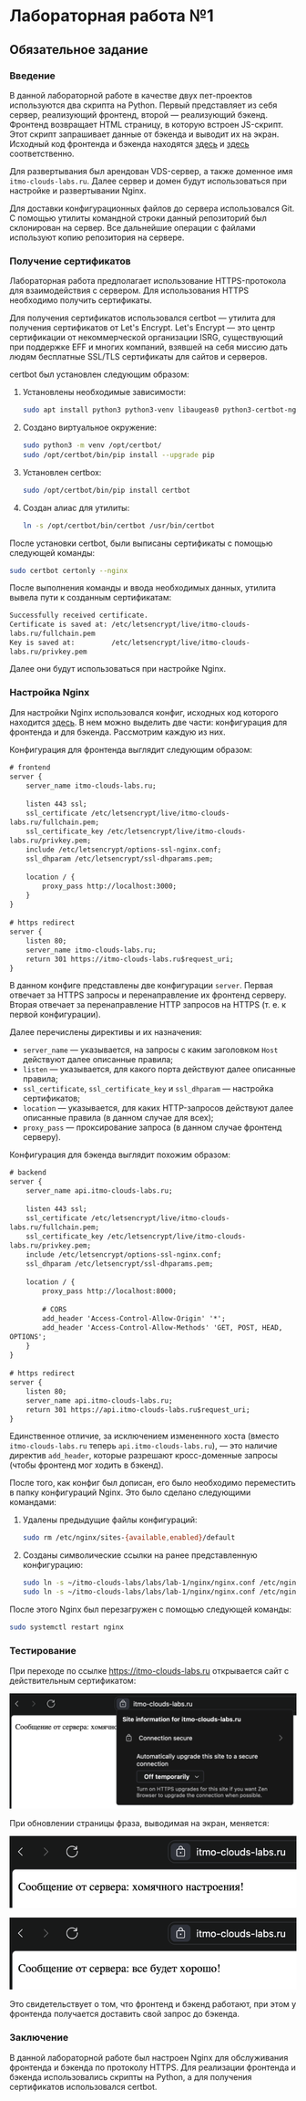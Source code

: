 # Лабораторная работа №1

## Обязательное задание

### Введение

В данной лабораторной работе в качестве двух пет-проектов используются два скрипта на Python. Первый представляет из себя сервер, реализующий фронтенд, второй — реализующий бэкенд. Фронтенд возвращает HTML страницу, в которую встроен JS-скрипт. Этот скрипт запрашивает данные от бэкенда и выводит их на экран. Исходный код фронтенда и бэкенда находятся [здесь](frontend/server.py) и [здесь](backend/server.py) соответственно.

Для развертывания был арендован VDS-сервер, а также доменное имя `itmo-clouds-labs.ru`. Далее сервер и домен будут использоваться при настройке и развертывании Nginx.

Для доставки конфигурационных файлов до сервера использовался Git. С помощью утилиты командной строки данный репозиторий был склонирован на сервер. Все дальнейшие операции с файлами используют копию репозитория на сервере.

### Получение сертификатов

Лабораторная работа предполагает использование HTTPS-протокола для взаимодействия с сервером. Для использования HTTPS необходимо получить сертификаты.

Для получения сертификатов использовался certbot — утилита для получения сертификатов от Let's Encrypt. Let's Encrypt — это центр сертификации от некоммерческой организации ISRG, существующий при поддержке EFF и многих компаний, взявшей на себя миссию дать людям бесплатные SSL/TLS сертификаты для сайтов и серверов.

certbot был установлен следующим образом:

1. Установлены необходимые зависимости:

   ```bash
   sudo apt install python3 python3-venv libaugeas0 python3-certbot-nginx
   ```

2. Создано виртуальное окружение:

   ```bash
   sudo python3 -m venv /opt/certbot/
   sudo /opt/certbot/bin/pip install --upgrade pip
   ```

3. Установлен certbox:

   ```bash
   sudo /opt/certbot/bin/pip install certbot
   ```

4. Создан алиас для утилиты:

   ```bash
   ln -s /opt/certbot/bin/certbot /usr/bin/certbot
   ```

После установки certbot, были выписаны сертификаты с помощью следующей команды:

```bash
sudo certbot certonly --nginx
```

После выполнения команды и ввода необходимых данных, утилита вывела пути к созданным сертификатам:

```
Successfully received certificate.
Certificate is saved at: /etc/letsencrypt/live/itmo-clouds-labs.ru/fullchain.pem
Key is saved at:         /etc/letsencrypt/live/itmo-clouds-labs.ru/privkey.pem
```

Далее они будут использоваться при настройке Nginx.

### Настройка Nginx

Для настройки Nginx использовался конфиг, исходных код которого находится [здесь](nginx/nginx.conf). В нем можно выделить две части: конфигурация для фронтенда и для бэкенда. Рассмотрим каждую из них.

Конфигурация для фронтенда выглядит следующим образом:

```nginx
# frontend
server {
    server_name itmo-clouds-labs.ru;

    listen 443 ssl;
    ssl_certificate /etc/letsencrypt/live/itmo-clouds-labs.ru/fullchain.pem;
    ssl_certificate_key /etc/letsencrypt/live/itmo-clouds-labs.ru/privkey.pem;
    include /etc/letsencrypt/options-ssl-nginx.conf;
    ssl_dhparam /etc/letsencrypt/ssl-dhparams.pem;

    location / {
        proxy_pass http://localhost:3000;
    }
}

# https redirect
server {
    listen 80;
    server_name itmo-clouds-labs.ru;
    return 301 https://itmo-clouds-labs.ru$request_uri;
}
```

В данном конфиге представлены две конфигурации `server`. Первая отвечает за HTTPS запросы и перенаправление их фронтенд серверу. Вторая отвечает за перенаправление HTTP запросов на HTTPS (т. е. к первой конфигурации).

Далее перечислены директивы и их назначения:

- `server_name` — указывается, на запросы с каким заголовком `Host` действуют далее описанные правила;
- `listen` — указывается, для какого порта действуют далее описанные правила;
- `ssl_certificate`, `ssl_certificate_key` и `ssl_dhparam` — настройка сертификатов;
- `location` — указывается, для каких HTTP-запросов действуют далее описанные правила (в данном случае для всех);
- `proxy_pass` — проксирование запроса (в данном случае фронтенд серверу).

Конфигурация для бэкенда выглядит похожим образом:

```nginx
# backend
server {
    server_name api.itmo-clouds-labs.ru;

    listen 443 ssl;
    ssl_certificate /etc/letsencrypt/live/itmo-clouds-labs.ru/fullchain.pem;
    ssl_certificate_key /etc/letsencrypt/live/itmo-clouds-labs.ru/privkey.pem;
    include /etc/letsencrypt/options-ssl-nginx.conf;
    ssl_dhparam /etc/letsencrypt/ssl-dhparams.pem;

    location / {
        proxy_pass http://localhost:8000;

        # CORS
        add_header 'Access-Control-Allow-Origin' '*';
        add_header 'Access-Control-Allow-Methods' 'GET, POST, HEAD, OPTIONS';
    }
}

# https redirect
server {
    listen 80;
    server_name api.itmo-clouds-labs.ru;
    return 301 https://api.itmo-clouds-labs.ru$request_uri;
}
```

Единственное отличие, за исключением измененного хоста (вместо `itmo-clouds-labs.ru` теперь `api.itmo-clouds-labs.ru`), — это наличие директив `add_header`, которые разрешают кросс-доменные запросы (чтобы фронтенд мог ходить в бэкенд).

После того, как конфиг был дописан, его было необходимо переместить в папку конфигураций Nginx. Это было сделано следующими командами:

1. Удалены предыдущие файлы конфигураций:

   ```bash
   sudo rm /etc/nginx/sites-{available,enabled}/default
   ```

2. Созданы символические ссылки на ранее представленную конфигурацию:

   ```bash
   sudo ln -s ~/itmo-clouds-labs/labs/lab-1/nginx/nginx.conf /etc/nginx/sites-available/default
   sudo ln -s ~/itmo-clouds-labs/labs/lab-1/nginx/nginx.conf /etc/nginx/sites-enabled/default
   ```

После этого Nginx был перезагружен с помощью следующей команды:

```bash
sudo systemctl restart nginx
```

### Тестирование

При переходе по ссылке <https://itmo-clouds-labs.ru> открывается сайт с действительным сертификатом:

![](images/certificate.png)

При обновлении страницы фраза, выводимая на экран, меняется:

![](images/example-1.png)

![](images/example-2.png)

Это свидетельствует о том, что фронтенд и бэкенд работают, при этом у фронтенда получается доставить свой запрос до бэкенда.

### Заключение

В данной лабораторной работе был настроен Nginx для обслуживания фронтенда и бэкенда по протоколу HTTPS. Для реализации фронтенда и бэкенда использовались скрипты на Python, а для получения сертификатов использовался certbot.
